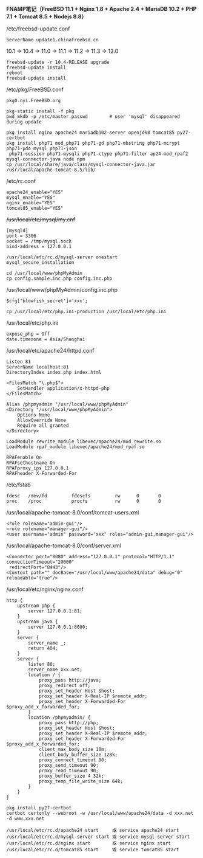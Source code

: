 **FNAMP笔记（FreeBSD 11.1 + Nginx 1.8 + Apache 2.4 + MariaDB 10.2 + PHP 7.1 + Tomcat 8.5 + Nodejs 8.8）**

/etc/freebsd-update.conf
```
ServerName update1.chinafreebsd.cn
```
10.1 -> 10.4 -> 11.0 -> 11.1 -> 11.2 -> 11.3 -> 12.0
```
freebsd-update -r 10.4-RELEASE upgrade
freebsd-update install
reboot
freebsd-update install
```
/etc/pkg/FreeBSD.conf
```
pkg0.nyi.FreeBSD.org
```
```
pkg-static install -f pkg
pwd_mkdb -p /etc/master.passwd        # user 'mysql' disappeared during update
```
```
pkg install nginx apache24 mariadb102-server openjdk8 tomcat85 py27-certbot
pkg install php71 mod_php71 php71-gd php71-mbstring php71-mcrypt php71-pdo_mysql php71-json
 php71-session php71-mysqli php71-ctype php71-filter ap24-mod_rpaf2 mysql-connector-java node npm
cp /usr/local/share/java/class/mysql-connector-java.jar /usr/local/apache-tomcat-8.5/lib/
```
/etc/rc.conf
```
apache24_enable="YES"
mysql_enable="YES"
nginx_enable="YES"
tomcat85_enable="YES"
```
~~/usr/local/etc/mysql/my.cnf~~
```
[mysqld]
port = 3306
socket = /tmp/mysql.sock
bind-address = 127.0.0.1
```
```
/usr/local/etc/rc.d/mysql-server onestart
mysql_secure_installation

cd /usr/local/www/phpMyAdmin
cp config.sample.inc.php config.inc.php
```
/usr/local/www/phpMyAdmin/config.inc.php
```
$cfg['blowfish_secret']='xxx';
```
```
cp /usr/local/etc/php.ini-production /usr/local/etc/php.ini
```
/usr/local/etc/php.ini
```
expose_php = Off
date.timezone = Asia/Shanghai
```
/usr/local/etc/apache24/httpd.conf
```
Listen 81
ServerName localhost:81
DirectoryIndex index.php index.html

<FilesMatch "\.php$">
    SetHandler application/x-httpd-php
</FilesMatch>

Alias /phpmyadmin "/usr/local/www/phpMyAdmin"
<Directory "/usr/local/www/phpMyAdmin">
    Options None
    AllowOverride None
    Require all granted
</Directory>
```
```
LoadModule rewrite_module libexec/apache24/mod_rewrite.so
LoadModule rpaf_module libexec/apache24/mod_rpaf.so

RPAFenable On
RPAFsethostname On
RPAFproxy_ips 127.0.0.1
RPAFheader X-Forwarded-For
```
/etc/fstab
```
fdesc   /dev/fd         fdescfs         rw      0       0
proc    /proc           procfs          rw      0       0
```
/usr/local/apache-tomcat-8.0/conf/tomcat-users.xml
```
<role rolename="admin-gui"/>
<role rolename="manager-gui"/>
<user username="admin" password="xxx" roles="admin-gui,manager-gui"/>
```
/usr/local/apache-tomcat-8.0/conf/server.xml
```
<Connector port="8080" address="127.0.0.1" protocol="HTTP/1.1" connectionTimeout="20000"
 redirectPort="8443"/>
<Context path="" docBase="/usr/local/www/apache24/data" debug="0" reloadable="true"/>
```
/usr/local/etc/nginx/nginx.conf
```
http {
    upstream php {
        server 127.0.0.1:81;
    }
    upstream java {
        server 127.0.0.1:8080;
    }
    server {
        server_name _;
        return 404;
    }
    server {
        listen 80;
        server_name xxx.net;
        location / {
            proxy_pass http://java;
            proxy_redirect off;
            proxy_set_header Host $host;
            proxy_set_header X-Real-IP $remote_addr;
            proxy_set_header X-Forwarded-For $proxy_add_x_forwarded_for;
        }
        location /phpmyadmin/ {
            proxy_pass http://php;
            proxy_set_header Host $host;
            proxy_set_header X-Real-IP $remote_addr;
            proxy_set_header X-Forwarded-For $proxy_add_x_forwarded_for;
            client_max_body_size 10m;
            client_body_buffer_size 128k;
            proxy_connect_timeout 90;
            proxy_send_timeout 90;
            proxy_read_timeout 90;
            proxy_buffer_size 4 32k;
            proxy_temp_file_write_size 64k;
        }
    }
}
```
```
pkg install py27-certbot
certbot certonly --webroot -w /usr/local/www/apache24/data -d xxx.net -d www.xxx.net
```
```
/usr/local/etc/rc.d/apache24 start     或 service apache24 start
/usr/local/etc/rc.d/mysql-server start 或 service mysql-server start
/usr/local/etc/rc.d/nginx start        或 service nginx start
/usr/local/etc/rc.d/tomcat85 start     或 service tomcat85 start
```
